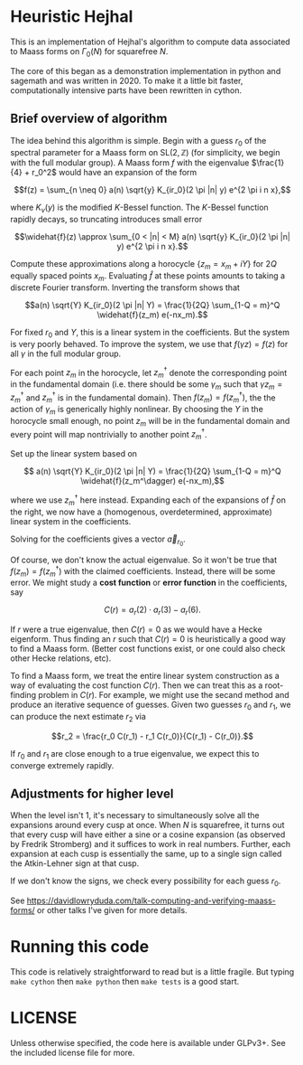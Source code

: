 # Heuristic Hejhal #

This is an implementation of Hejhal's algorithm to compute data associated to
Maass forms on $\Gamma_0(N)$ for squarefree $N$.

The core of this began as a demonstration implementation in python and sagemath
and was written in 2020. To make it a little bit faster, computationally
intensive parts have been rewritten in cython.


## Brief overview of algorithm ##

The idea behind this algorithm is simple.
Begin with a guess $r_0$ of the spectral parameter for a Maass form on
$\mathrm{SL}(2, \mathbb{Z})$ (for simplicity, we begin with the full modular
group). A Maass form $f$ with the eigenvalue $\frac{1}{4} + r_0^2$ would have
an expansion of the form
```math
f(z) = \sum_{n \neq 0} a(n) \sqrt{y} K_{ir_0}(2 \pi |n| y) e^{2 \pi i n x},
```
where $K_{\nu}(y)$ is the modified $K$-Bessel function.
The $K$-Bessel function rapidly decays, so truncating introduces small error
```math
\widehat{f}(z) \approx \sum_{0 < |n| < M} a(n) \sqrt{y} K_{ir_0}(2 \pi |n| y) e^{2 \pi i n x}.
```

Compute these approximations along a horocycle $\{ z_m = x_m + iY \}$ for
$2Q$ equally spaced points $x_m$.
Evaluating $\widehat{f}$ at these points amounts to taking a discrete Fourier
transform.
Inverting the transform shows that
```math
a(n) \sqrt{Y} K_{ir_0}(2 \pi |n| Y)
=
\frac{1}{2Q}
\sum_{1-Q = m}^Q
\widehat{f}(z_m) e(-nx_m).
```

For fixed $r_0$ and $Y$, this is a linear system in the coefficients.
But the system is very poorly behaved.
To improve the system, we use that $f(\gamma z) = f(z)$ for all $\gamma$ in the
full modular group.

For each point $z_m$ in the horocycle, let $z_m^\dagger$ denote the corresponding
point in the fundamental domain (i.e. there should be some $\gamma_m$ such that
$\gamma z_m = z_m^\dagger$ and $z_m^\dagger$ is in the fundamental domain).
Then $f(z_m) = f(z_m^\dagger)$, the the action of $\gamma_m$ is generically highly
nonlinear.
By choosing the $Y$ in the horocycle small enough, no point $z_m$ will be in
the fundamental domain and every point will map nontrivially to another point
$z_m^\dagger$.

Set up the linear system based on
```math
    a(n) \sqrt{Y} K_{ir_0}(2 \pi |n| Y)
    =
    \frac{1}{2Q}
    \sum_{1-Q = m}^Q
    \widehat{f}(z_m^\dagger) e(-nx_m),
```
where we use $z_m^\dagger$ here instead. Expanding each of the expansions of
$\widehat{f}$ on the right, we now have a (homogenous, overdetermined,
approximate) linear system in the coefficients.

Solving for the coefficients gives a vector $\vec{a}_{r_0}$.

Of course, we don't know the actual eigenvalue.
So it won't be true that $f(z_m) = f(z_m^\dagger)$ with the claimed coefficients.
Instead, there will be some error.
We might study a **cost function** or **error function** in the coefficients,
say
```math
C(r) = a_{r}(2) \cdot a_r(3) - a_r(6).
```
If $r$ were a true eigenvalue, then $C(r) = 0$ as we would have a Hecke
eigenform.
Thus finding an $r$ such that $C(r) = 0$ is heuristically a good way to find a
Maass form.
(Better cost functions exist, or one could also check other Hecke relations,
etc).

To find a Maass form, we treat the entire linear system construction as a way
of evaluating the cost function $C(r)$.
Then we can treat this as a root-finding problem in $C(r)$.
For example, we might use the secand method and produce an iterative sequence
of guesses.
Given two guesses $r_0$ and $r_1$, we can produce the next estimate $r_2$ via
```math
r_2 = \frac{r_0 C(r_1) - r_1 C(r_0)}{C(r_1) - C(r_0)}.
```
If $r_0$ and $r_1$ are close enough to a true eigenvalue, we expect this to
converge extremely rapidly.


## Adjustments for higher level ##

When the level isn't $1$, it's necessary to simultaneously solve all the
expansions around every cusp at once.
When $N$ is squarefree, it turns out that every cusp will have either a sine or
a cosine expansion (as observed by Fredrik Stromberg) and it suffices to work
in real numbers.
Further, each expansion at each cusp is essentially the same, up to a single
sign called the Atkin-Lehner sign at that cusp.

If we don't know the signs, we check every possibility for each guess $r_0$.

See https://davidlowryduda.com/talk-computing-and-verifying-maass-forms/ or
other talks I've given for more details.


# Running this code #

This code is relatively straightforward to read but is a little fragile.
But typing `make cython` then `make python` then `make tests` is a good start.


# LICENSE #

Unless otherwise specified, the code here is available under GLPv3+. See the
included license file for more.
